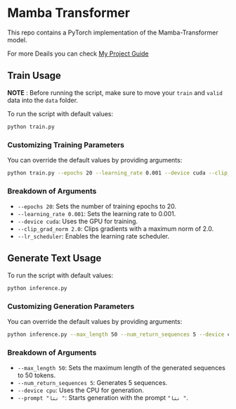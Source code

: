 # Mamba Transformer
This repo contains a PyTorch implementation of the Mamba-Transformer model.

For more Deails you can check [My Project Guide](https://blog.gopenai.com/completing-the-circle-building-a-mambatransformer-from-scratch-f92a02381bc8) 


## Train Usage

**NOTE** : Before running the script, make sure to move your `train` and `valid` data into the `data` folder.

To run the script with default values:

```bash
python train.py
```

### Customizing Training Parameters

You can override the default values by providing arguments:

```bash
python train.py --epochs 20 --learning_rate 0.001 --device cuda --clip_grad_norm 2.0 --lr_scheduler
```

### Breakdown of Arguments

- `--epochs 20`: Sets the number of training epochs to 20.
- `--learning_rate 0.001`: Sets the learning rate to 0.001.
- `--device cuda`: Uses the GPU for training.
- `--clip_grad_norm 2.0`: Clips gradients with a maximum norm of 2.0.
- `--lr_scheduler`: Enables the learning rate scheduler.

## Generate Text Usage

To run the script with default values:

```bash
python inference.py
```

### Customizing Generation Parameters

You can override the default values by providing arguments:

```bash
python inference.py --max_length 50 --num_return_sequences 5 --device cpu --prompt "نتا "
```

### Breakdown of Arguments

- `--max_length 50`: Sets the maximum length of the generated sequences to 50 tokens.
- `--num_return_sequences 5`: Generates 5 sequences.
- `--device cpu`: Uses the CPU for generation.
- `--prompt "نتا "`: Starts generation with the prompt `"نتا "`.
